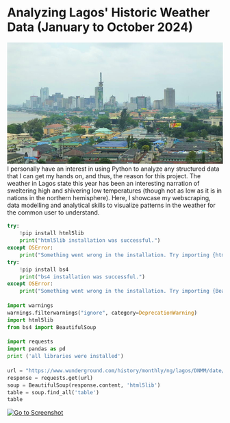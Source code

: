 # Analyzing Lagos' Historic Weather Data (January to October 2024)
![](lagos.jpg)
I personally have an interest in using Python to analyze any structured data that I can get my hands on, and thus, the reason for this project. The weather in Lagos state this year has been an interesting narration of sweltering high and shivering low temperatures (though not as low as it is in nations in the northern hemisphere). Here, I showcase my webscraping, data modelling and analytical skills to visualize patterns in the weather for the common user to understand. 
```python
try:
    !pip install html5lib
    print("html5lib installation was successful.")
except OSError:
    print("Something went wrong in the installation. Try importing {html5lib} to make sure it was successfully installed.")
try:
    !pip install bs4
    print("bs4 installation was successful.")
except OSError:
    print("Something went wrong in the installation. Try importing {BeautifulSoup} to make sure it was successfully installed.")

import warnings
warnings.filterwarnings("ignore", category=DeprecationWarning)
import html5lib
from bs4 import BeautifulSoup

import requests
import pandas as pd
print ('all libraries were installed')

url = "https://www.wunderground.com/history/monthly/ng/lagos/DNMM/date/2024-1" 
response = requests.get(url)
soup = BeautifulSoup(response.content, 'html5lib')
table = soup.find_all('table') 
table
```
[![Go to Screenshot](https://via.placeholder.com/150x50/007bff/000000?text=Go+to+Screenshot&font-weight=bold)](libraries.png)

